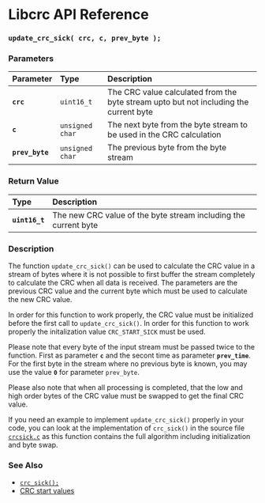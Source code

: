 # Libcrc API Reference

### `update_crc_sick( crc, c, prev_byte );`

### Parameters

| Parameter | Type | Description |
| :--- | :--- | :--- |
|**`crc`**|`uint16_t`|The CRC value calculated from the byte stream upto but not including the current byte|
|**`c`**|`unsigned char`|The next byte from the byte stream to be used in the CRC calculation|
|**`prev_byte`**|`unsigned char`|The previous byte from the byte stream|

### Return Value

| Type | Description |
| :--- | :--- |
|**`uint16_t`**|The new CRC value of the byte stream including the current byte|

### Description

The function `update_crc_sick()` can be used to calculate the CRC value in a stream of bytes where
it is not possible to first buffer the stream completely to calculate the CRC when all data
is received. The parameters are the previous CRC value and the current byte which must be used
to calculate the new CRC value.

In order for this function to work properly, the CRC value must be initialized before the first
call to `update_crc_sick()`. In order for this function to work properly the initalization
value `CRC_START_SICK` must be used.

Please note that every byte of the input stream must be passed twice to the function. First
as parameter **`c`** and the secont time as parameter **`prev_time`**. For the first byte in the
stream where no previous byte is known, you may use the value **`0`** for parameter `prev_byte`.

Please also note that when all processing is completed, that the low and high order bytes of
the CRC value must be swapped to get the final CRC value.

If you need an example to implement `update_crc_sick()` properly in your code, you can look at
the implementation of `crc_sick()` in the source file [`crcsick.c`](../src/crcsick.c) as
this function contains the full algorithm including initialization and byte swap.

### See Also

* [`crc_sick();`](crc_sick.md)
* [CRC start values](CRC_START.md)
